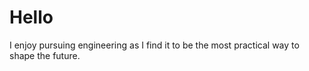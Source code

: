 # Hello
I enjoy pursuing engineering as I find it to be the most practical way to shape the future.
